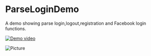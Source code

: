 ParseLoginDemo
==============

A demo showing parse login,logout,registration and Facebook login functions.

[![Demo video](http://img.youtube.com/vi/xITUX7zPl8Y/0.jpg)](http://www.youtube.com/watch?v=xITUX7zPl8Y)

![Picture](https://github.com/zhouhao27/ParseLoginDemo/blob/master/User/Images.xcassets/BtnLogin.imageset/login-button-small%402x.png)
